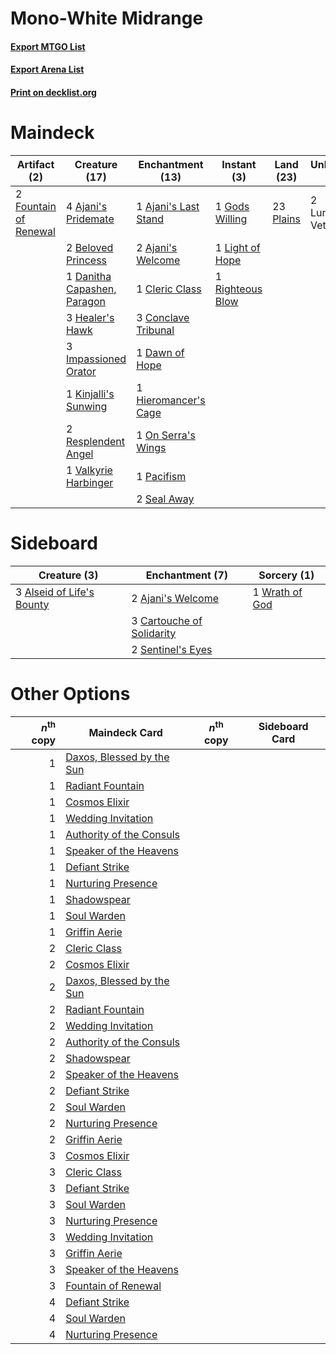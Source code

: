 # Mono-White Midrange

#### [Export MTGO List](../collection/Mono-White%20Midrange/Mono-White%20Midrange.txt)
#### [Export Arena List](../collection/Mono-White%20Midrange/Mono-White%20Midrange_arena.txt)
#### [Print on decklist.org](http://decklist.org/?deckmain=1%09Ajani's%20Last%20Stand%0A4%09Ajani's%20Pridemate%0A2%09Ajani's%20Welcome%0A2%09Beloved%20Princess%0A1%09Cleric%20Class%0A3%09Conclave%20Tribunal%0A1%09Danitha%20Capashen,%20Paragon%0A1%09Dawn%20of%20Hope%0A2%09Fountain%20of%20Renewal%0A1%09Gods%20Willing%0A3%09Healer's%20Hawk%0A1%09Hieromancer's%20Cage%0A3%09Impassioned%20Orator%0A1%09Kinjalli's%20Sunwing%0A1%09Light%20of%20Hope%0A2%09Lunarch%20Veteran%0A1%09On%20Serra's%20Wings%0A1%09Pacifism%0A23%09Plains%0A2%09Resplendent%20Angel%0A1%09Righteous%20Blow%0A2%09Seal%20Away%0A1%09Valkyrie%20Harbinger&deckside=2%09Ajani's%20Welcome%0A3%09Alseid%20of%20Life's%20Bounty%0A3%09Cartouche%20of%20Solidarity%0A2%09Sentinel's%20Eyes%0A1%09Wrath%20of%20God)
# Maindeck

|                                          Artifact (2)                                          |                                            Creature (17)                                             |                                       Enchantment (13)                                        |                                        Instant (3)                                        |                                     Land (23)                                      |   Unknown (2)   |
|------------------------------------------------------------------------------------------------|------------------------------------------------------------------------------------------------------|-----------------------------------------------------------------------------------------------|-------------------------------------------------------------------------------------------|------------------------------------------------------------------------------------|-----------------|
|2 [Fountain of Renewal](http://gatherer.wizards.com/Pages/Card/Details.aspx?multiverseid=447372)|4 [Ajani's Pridemate](http://gatherer.wizards.com/Pages/Card/Details.aspx?multiverseid=376241)        |1 [Ajani's Last Stand](http://gatherer.wizards.com/Pages/Card/Details.aspx?multiverseid=447140)|1 [Gods Willing](http://gatherer.wizards.com/Pages/Card/Details.aspx?multiverseid=442005)  |23 [Plains](http://gatherer.wizards.com/Pages/Card/Details.aspx?multiverseid=439856)|2 Lunarch Veteran|
|                                                                                                |2 [Beloved Princess](http://gatherer.wizards.com/Pages/Card/Details.aspx?multiverseid=472969)         |2 [Ajani's Welcome](http://gatherer.wizards.com/Pages/Card/Details.aspx?multiverseid=447142)   |1 [Light of Hope](http://gatherer.wizards.com/Pages/Card/Details.aspx?multiverseid=479540) |                                                                                    |                 |
|                                                                                                |1 [Danitha Capashen, Paragon](http://gatherer.wizards.com/Pages/Card/Details.aspx?multiverseid=442900)|1 [Cleric Class](http://gatherer.wizards.com/Pages/Card/Details.aspx?multiverseid=527293)      |1 [Righteous Blow](http://gatherer.wizards.com/Pages/Card/Details.aspx?multiverseid=240185)|                                                                                    |                 |
|                                                                                                |3 [Healer's Hawk](http://gatherer.wizards.com/Pages/Card/Details.aspx?multiverseid=452764)            |3 [Conclave Tribunal](http://gatherer.wizards.com/Pages/Card/Details.aspx?multiverseid=452756) |                                                                                           |                                                                                    |                 |
|                                                                                                |3 [Impassioned Orator](http://gatherer.wizards.com/Pages/Card/Details.aspx?multiverseid=469859)       |1 [Dawn of Hope](http://gatherer.wizards.com/Pages/Card/Details.aspx?multiverseid=452758)      |                                                                                           |                                                                                    |                 |
|                                                                                                |1 [Kinjalli's Sunwing](http://gatherer.wizards.com/Pages/Card/Details.aspx?multiverseid=435170)       |1 [Hieromancer's Cage](http://gatherer.wizards.com/Pages/Card/Details.aspx?multiverseid=447150)|                                                                                           |                                                                                    |                 |
|                                                                                                |2 [Resplendent Angel](http://gatherer.wizards.com/Pages/Card/Details.aspx?multiverseid=447170)        |1 [On Serra's Wings](http://gatherer.wizards.com/Pages/Card/Details.aspx?multiverseid=500860)  |                                                                                           |                                                                                    |                 |
|                                                                                                |1 [Valkyrie Harbinger](http://gatherer.wizards.com/Pages/Card/Details.aspx?multiverseid=506916)       |1 [Pacifism](http://gatherer.wizards.com/Pages/Card/Details.aspx?multiverseid=129667)          |                                                                                           |                                                                                    |                 |
|                                                                                                |                                                                                                      |2 [Seal Away](http://gatherer.wizards.com/Pages/Card/Details.aspx?multiverseid=442919)         |                                                                                           |                                                                                    |                 |


# Sideboard

|                                            Creature (3)                                            |                                          Enchantment (7)                                           |                                       Sorcery (1)                                       |
|----------------------------------------------------------------------------------------------------|----------------------------------------------------------------------------------------------------|-----------------------------------------------------------------------------------------|
|3 [Alseid of Life's Bounty](http://gatherer.wizards.com/Pages/Card/Details.aspx?multiverseid=476252)|2 [Ajani's Welcome](http://gatherer.wizards.com/Pages/Card/Details.aspx?multiverseid=447142)        |1 [Wrath of God](http://gatherer.wizards.com/Pages/Card/Details.aspx?multiverseid=129808)|
|                                                                                                    |3 [Cartouche of Solidarity](http://gatherer.wizards.com/Pages/Card/Details.aspx?multiverseid=426709)|                                                                                         |
|                                                                                                    |2 [Sentinel's Eyes](http://gatherer.wizards.com/Pages/Card/Details.aspx?multiverseid=476287)        |                                                                                         |


# Other Options

|*n*<sup>th</sup> copy|                                           Maindeck Card                                            |*n*<sup>th</sup> copy|Sideboard Card|
|--------------------:|----------------------------------------------------------------------------------------------------|---------------------|--------------|
|                    1|[Daxos, Blessed by the Sun](http://gatherer.wizards.com/Pages/Card/Details.aspx?multiverseid=476260)|                     |              |
|                    1|[Radiant Fountain](http://gatherer.wizards.com/Pages/Card/Details.aspx?multiverseid=438810)         |                     |              |
|                    1|[Cosmos Elixir](http://gatherer.wizards.com/Pages/Card/Details.aspx?multiverseid=503853)            |                     |              |
|                    1|[Wedding Invitation](http://gatherer.wizards.com/Pages/Card/Details.aspx?multiverseid=541136)       |                     |              |
|                    1|[Authority of the Consuls](http://gatherer.wizards.com/Pages/Card/Details.aspx?multiverseid=417578) |                     |              |
|                    1|[Speaker of the Heavens](http://gatherer.wizards.com/Pages/Card/Details.aspx?multiverseid=488246)   |                     |              |
|                    1|[Defiant Strike](http://gatherer.wizards.com/Pages/Card/Details.aspx?multiverseid=386515)           |                     |              |
|                    1|[Nurturing Presence](http://gatherer.wizards.com/Pages/Card/Details.aspx?multiverseid=540858)       |                     |              |
|                    1|[Shadowspear](http://gatherer.wizards.com/Pages/Card/Details.aspx?multiverseid=476487)              |                     |              |
|                    1|[Soul Warden](http://gatherer.wizards.com/Pages/Card/Details.aspx?multiverseid=129740)              |                     |              |
|                    1|[Griffin Aerie](http://gatherer.wizards.com/Pages/Card/Details.aspx?multiverseid=485345)            |                     |              |
|                    2|[Cleric Class](http://gatherer.wizards.com/Pages/Card/Details.aspx?multiverseid=527293)             |                     |              |
|                    2|[Cosmos Elixir](http://gatherer.wizards.com/Pages/Card/Details.aspx?multiverseid=503853)            |                     |              |
|                    2|[Daxos, Blessed by the Sun](http://gatherer.wizards.com/Pages/Card/Details.aspx?multiverseid=476260)|                     |              |
|                    2|[Radiant Fountain](http://gatherer.wizards.com/Pages/Card/Details.aspx?multiverseid=438810)         |                     |              |
|                    2|[Wedding Invitation](http://gatherer.wizards.com/Pages/Card/Details.aspx?multiverseid=541136)       |                     |              |
|                    2|[Authority of the Consuls](http://gatherer.wizards.com/Pages/Card/Details.aspx?multiverseid=417578) |                     |              |
|                    2|[Shadowspear](http://gatherer.wizards.com/Pages/Card/Details.aspx?multiverseid=476487)              |                     |              |
|                    2|[Speaker of the Heavens](http://gatherer.wizards.com/Pages/Card/Details.aspx?multiverseid=488246)   |                     |              |
|                    2|[Defiant Strike](http://gatherer.wizards.com/Pages/Card/Details.aspx?multiverseid=386515)           |                     |              |
|                    2|[Soul Warden](http://gatherer.wizards.com/Pages/Card/Details.aspx?multiverseid=129740)              |                     |              |
|                    2|[Nurturing Presence](http://gatherer.wizards.com/Pages/Card/Details.aspx?multiverseid=540858)       |                     |              |
|                    2|[Griffin Aerie](http://gatherer.wizards.com/Pages/Card/Details.aspx?multiverseid=485345)            |                     |              |
|                    3|[Cosmos Elixir](http://gatherer.wizards.com/Pages/Card/Details.aspx?multiverseid=503853)            |                     |              |
|                    3|[Cleric Class](http://gatherer.wizards.com/Pages/Card/Details.aspx?multiverseid=527293)             |                     |              |
|                    3|[Defiant Strike](http://gatherer.wizards.com/Pages/Card/Details.aspx?multiverseid=386515)           |                     |              |
|                    3|[Soul Warden](http://gatherer.wizards.com/Pages/Card/Details.aspx?multiverseid=129740)              |                     |              |
|                    3|[Nurturing Presence](http://gatherer.wizards.com/Pages/Card/Details.aspx?multiverseid=540858)       |                     |              |
|                    3|[Wedding Invitation](http://gatherer.wizards.com/Pages/Card/Details.aspx?multiverseid=541136)       |                     |              |
|                    3|[Griffin Aerie](http://gatherer.wizards.com/Pages/Card/Details.aspx?multiverseid=485345)            |                     |              |
|                    3|[Speaker of the Heavens](http://gatherer.wizards.com/Pages/Card/Details.aspx?multiverseid=488246)   |                     |              |
|                    3|[Fountain of Renewal](http://gatherer.wizards.com/Pages/Card/Details.aspx?multiverseid=447372)      |                     |              |
|                    4|[Defiant Strike](http://gatherer.wizards.com/Pages/Card/Details.aspx?multiverseid=386515)           |                     |              |
|                    4|[Soul Warden](http://gatherer.wizards.com/Pages/Card/Details.aspx?multiverseid=129740)              |                     |              |
|                    4|[Nurturing Presence](http://gatherer.wizards.com/Pages/Card/Details.aspx?multiverseid=540858)       |                     |              |

